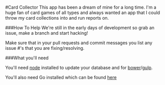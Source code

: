 #Card Collector
This app has been a dream of mine for a long time. I'm a huge fan of card games of all types and always wanted an app that I could throw my card collections into and run reports on.

###How To Help
We're still in the early days of development so grab an issue, make a branch and start hacking!

Make sure that in your pull requests and commit messages you list any issue #'s that you are fixing/resolving.

###What you'll need

You'll need [node](http://nodejs.org/) installed to update your database and for [bower](http://bower.io/)/[gulp](http://gulpjs.com/).

You'll also need Go installed which can be found [here](http://golang.org)
